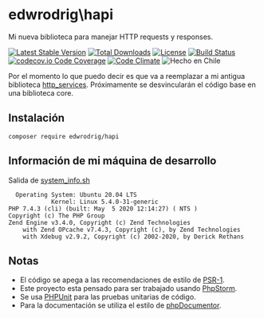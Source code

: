 edwrodrig\hapi
========
Mi nueva biblioteca para manejar HTTP requests y responses.

[![Latest Stable Version](https://poser.pugx.org/edwrodrig/hapi/v/stable)](https://packagist.org/packages/edwrodrig/hapi)
[![Total Downloads](https://poser.pugx.org/edwrodrig/hapi/downloads)](https://packagist.org/packages/edwrodrig/hapi)
[![License](https://poser.pugx.org/edwrodrig/hapi/license)](https://github.com/edwrodrig/hapi/blob/master/LICENSE)
[![Build Status](https://travis-ci.org/edwrodrig/hapi.svg?branch=master)](https://travis-ci.org/edwrodrig/hapi)
[![codecov.io Code Coverage](https://codecov.io/gh/edwrodrig/hapi/branch/master/graph/badge.svg)](https://codecov.io/github/edwrodrig/hapi?branch=master)
[![Code Climate](https://codeclimate.com/github/edwrodrig/hapi/badges/gpa.svg)](https://codeclimate.com/github/edwrodrig/hapi)
![Hecho en Chile](https://img.shields.io/badge/country-Chile-red)

Por el momento lo que puedo decir es que va a reemplazar a mi antigua biblioteca [http_services](https://github.com/edwrodrig/http_services).
Próximamente se desvincularán el código base en una biblioteca core. 

## Instalación
```
composer require edwrodrig/hapi
```

## Información de mi máquina de desarrollo
Salida de [system_info.sh](https://github.com/edwrodrig/hapi/blob/master/scripts/system_info.sh)
```
  Operating System: Ubuntu 20.04 LTS
            Kernel: Linux 5.4.0-31-generic
PHP 7.4.3 (cli) (built: May  5 2020 12:14:27) ( NTS )
Copyright (c) The PHP Group
Zend Engine v3.4.0, Copyright (c) Zend Technologies
    with Zend OPcache v7.4.3, Copyright (c), by Zend Technologies
    with Xdebug v2.9.2, Copyright (c) 2002-2020, by Derick Rethans
```

## Notas
  - El código se apega a las recomendaciones de estilo de [PSR-1](https://github.com/php-fig/fig-standards/blob/master/accepted/PSR-1-basic-coding-standard.md).
  - Este proyecto esta pensado para ser trabajado usando [PhpStorm](https://www.jetbrains.com/phpstorm).
  - Se usa [PHPUnit](https://phpunit.de/) para las pruebas unitarias de código.
  - Para la documentación se utiliza el estilo de [phpDocumentor](http://docs.phpdoc.org/references/phpdoc/basic-syntax.html). 

